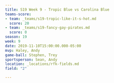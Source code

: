 ```yaml
---
title: S19 Week 9 - Tropic Blue vs Carolina Blue
teams-score:
- team: _teams/s19-tropic-like-it-s-hot.md
  score: 20
- team: _teams/s19-fancy-gay-pirates.md
  score: 0
season: 19
week: 9
date: 2019-11-10T15:00:00.000-05:00
mvp: Haley, Andy
game-ball: Stephen, Trey
sportsperson: Sean, Andy
location: _locations/rfk-fields.md
field: "2"

---
```

